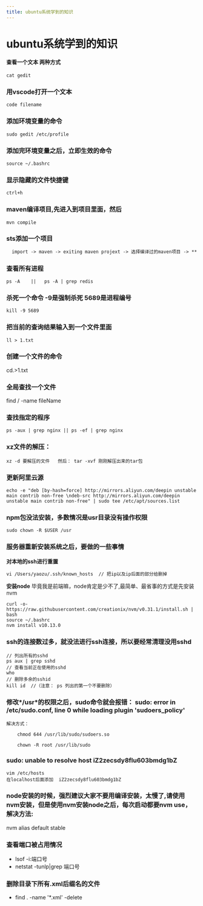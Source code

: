 ```yaml
---
title: ubuntu系统学到的知识
---
```


# ubuntu系统学到的知识

#### 查看一个文本 两种方式

    cat gedit

### 用vscode打开一个文本

    code filename

### 添加环境变量的命令

    sudo gedit /etc/profile

### 添加完环境变量之后，立即生效的命令

    source ~/.bashrc

### 显示隐藏的文件快捷键

    ctrl+h

### maven编译项目,先进入到项目里面，然后

    mvn compile

### sts添加一个项目

```txt
  import -> maven -> exiting maven projext -> 选择编译过的maven项目 -> **变成ss
```

### 查看所有进程

    ps -A    ||   ps -A | grep redis

### 杀死一个命令 -9是强制杀死  5689是进程编号

    kill -9 5689

### 把当前的查询结果输入到一个文件里面

    ll > 1.txt

### 创建一个文件的命令

  cd.>1.txt

### 全局查找一个文件

  find / -name fileName

### 查找指定的程序

    ps -aux | grep nginx || ps -ef | grep nginx

### xz文件的解压：

    xz -d 要解压的文件   然后： tar -xvf 刚刚解压出来的tar包

### 更新阿里云源

```code
echo -e "deb [by-hash=force] http://mirrors.aliyun.com/deepin unstable main contrib non-free \ndeb-src http://mirrors.aliyun.com/deepin unstable main contrib non-free" | sudo tee /etc/apt/sources.list
```

### npm包没法安装，多数情况是usr目录没有操作权限

```code
sudo chown -R $USER /usr
```

### 服务器重新安装系统之后，要做的一些事情

**对本地的ssh进行重置**

```code
vi /Users/yaozu/.ssh/known_hosts  // 把ip以及ip后面的部分给删掉
```

**安装node** 毕竟我是前端嘛，node肯定是少不了,最简单、最省事的方式是先安装nvm

```code
curl -o- https://raw.githubusercontent.com/creationix/nvm/v0.31.1/install.sh | bash
source ~/.bashrc
nvm install v10.13.0
```

### ssh的连接数过多，就没法进行ssh连接，所以要经常清理没用sshd

```
// 列出所有的sshd
ps aux | grep sshd
// 查看当前正在使用的sshd
who
// 删除多余的sshid
kill id  //（注意： ps 列出的第一个不要删除）
```


### 修改*/usr*的权限之后，sudo命令就会报错： **sudo: error in /etc/sudo.conf, line 0 while loading plugin 'sudoers_policy'**
```code
解决方式： 

    chmod 644 /usr/lib/sudo/sudoers.so

    chown -R root /usr/lib/sudo
```

### sudo: unable to resolve host iZ2zecsdy8flu603bmdg1bZ
```code
vim /etc/hosts
在localhost后面添加  iZ2zecsdy8flu603bmdg1bZ
```


### node安装的时候，**强烈**建议大家不要用编译安装，太慢了,请使用nvm安装，但是使用nvm安装node之后，每次启动都要nvm use，解决方法:

  nvm alias default stable   

### 查看端口被占用情况
- lsof -i:端口号
- netstat -tunlp|grep 端口号

### 删除目录下所有.xml后缀名的文件
- find . -name '*.xml' -delete
